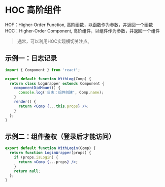 # HOC 高阶组件

HOF：Higher-Order Function, 高阶函数，以函数作为参数，并返回一个函数
HOC：Higher-Order Component, 高阶组件，以组件作为参数，并返回一个组件

> 通常，可以利用HOC实现横切关注点。

## 示例一：日志记录

```jsx
import { Component } from 'react';

export default function WithLog(Comp) {
  return class LogWrapper extends Component {
    componentDidMount() {
      console.log('日志：组件创建', Comp.name);
    }
    render() {
      return <Comp {...this.props} />;
    }
  };
}
```

## 示例二：组件鉴权（登录后才能访问）

```jsx
export default function WithLogin(Comp) {
  return function LoginWrapper(props) {
    if (props.isLogin) {
      return <Comp {...props} />;
    }
    return null;
  };
}
```